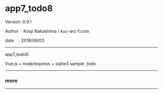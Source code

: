 ﻿# app7_todo8

 Version: 0.9.1

 Author  : Kouji Nakashima / kuc-arc-f.com

 date    : 2019/09/03

***

app7_todo8:

Vue.js + node/express + sqlite3 sample ,todo


***
### more

***

